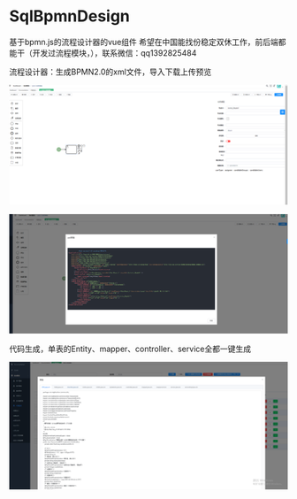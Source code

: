 # SqlBpmnDesign
基于bpmn.js的流程设计器的vue组件
希望在中国能找份稳定双休工作，前后端都能干（开发过流程模块，），联系微信：qq1392825484



流程设计器：生成BPMN2.0的xml文件，导入下载上传预览

![图片暂时无法显示](image\bpmn.png)





![图片暂时无法显示](image\bpmn2.png)

代码生成，单表的Entity、mapper、controller、service全都一键生成



![图片暂时无法显示](image\代码生成1.png)